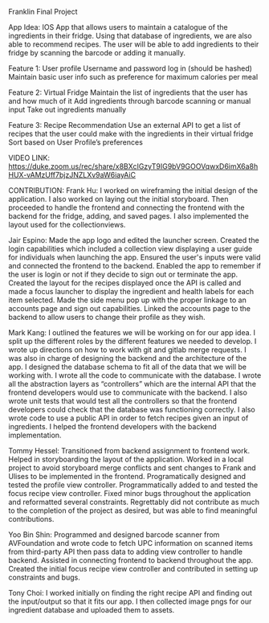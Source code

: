 Franklin Final Project

App Idea: IOS App that allows users to maintain a catalogue of the ingredients in their fridge. Using that database of ingredients, we are also able to recommend recipes. The user will be able to add ingredients to their fridge by scanning the barcode or adding it manually. 

Feature 1: User profile
Username and password log in (should be hashed)
Maintain basic user info such as preference for maximum calories per meal 

Feature 2: Virtual Fridge
Maintain the list of ingredients that the user has and how much of it 
Add ingredients through barcode scanning or manual input
Take out ingredients manually 

Feature 3: Recipe Recommendation 
Use an external API to get a list of recipes that the user could make with the ingredients in their virtual fridge 
Sort based on User Profile’s preferences 

VIDEO LINK: 
https://duke.zoom.us/rec/share/x8BXcIGzyT9IG9bV9GOOVqwxD6imX6a8hHUX-vAMzUff7bjzJNZLXv9aW6iayAiC 

CONTRIBUTION: 
Frank Hu: I worked on wireframing the initial design of the application. I also worked on laying out the initial storyboard. Then proceeded to handle the frontend and connecting the frontend with the backend for the fridge, adding, and saved pages. I also implemented the layout used for the collectionviews. 

Jair Espino: Made the app logo and edited the launcher screen. Created the login capabilities which included a collection view displaying a user guide for individuals when launching the app. Ensured the user's inputs were valid and connected the frontend to the backend. Enabled the app to remember if the user is login or not if they decide to sign out or terminate the app. Created the layout for the recipes displayed once the API is called and made a focus launcher to display the ingredient and health labels for each item selected. Made the side menu pop up with the proper linkage to an accounts page and sign out capabilities. Linked the accounts page to the backend to allow users to change their profile as they wish.

Mark Kang: I outlined the features we will be working on for our app idea. I split up the different roles by the different features we needed to develop. I wrote up directions on how to work with git and gitlab merge requests. I was also in charge of designing the backend and the architecture of the app. I designed the database schema to fit all of the data that we will be working with. I wrote all the code to communicate with the database. I wrote all the abstraction layers as “controllers” which are the internal API that the frontend developers would use to communicate with the backend. I also wrote unit tests that would test all the controllers so that the frontend developers could check that the database was functioning correctly. I also wrote code to use a public API in order to fetch recipes given an input of ingredients. I helped the frontend developers with the backend implementation. 

Tommy Hessel: Transitioned from backend assignment to frontend work. Helped in
storyboarding the layout of the application. Worked in a local project to avoid storyboard merge conflicts and sent changes to Frank and Ulises to be implemented in the frontend. Programatically designed and tested the profile view controller. Programmatically added to and tested the focus recipe view controller. Fixed minor bugs throughout the application and reformatted several constraints. Regrettably did not contribute as much to the completion of the project as desired, but was able to find meaningful contributions.     

Yoo Bin Shin: Programmed and designed barcode scanner from AVFoundation and wrote code to fetch UPC information on scanned items from third-party API then pass data to adding view controller to handle backend. Assisted in connecting frontend to backend throughout the app. Created the initial focus recipe view controller and contributed in setting up constraints and bugs. 

Tony Choi: I worked initially on finding the right recipe API and finding out the input/output so that it fits our app. I then collected image pngs for our ingredient database and uploaded them to assets.

